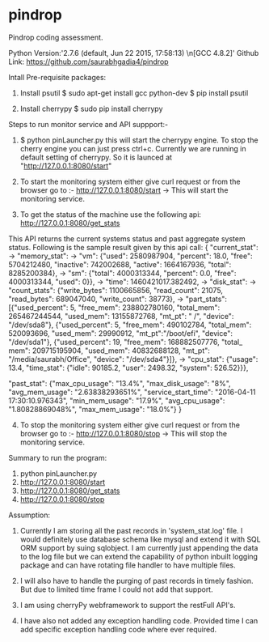 # pindrop
Pindrop coding assessment.

Python Version:'2.7.6 (default, Jun 22 2015, 17:58:13) \n[GCC 4.8.2]'
Github Link: https://github.com/saurabhgadia4/pindrop

Intall Pre-requisite packages:

1. Install psutil
   $ sudo apt-get install gcc python-dev
   $ pip install psutil

2. Install cherrypy
   $ sudo pip install cherrypy


Steps to run monitor service and API suppport:-

1. $ python pinLauncher.py
   this will start the cherrypy engine. To stop the cherry engine you can just press ctrl+c. Currently we are running in default setting of cherrypy. So it is launced at "http://127.0.0.1:8080/start"

2. To start the monitoring system either give curl request or from the browser go to :- http://127.0.0.1:8080/start
   -> This will start the monitoring service. 

3. To get the status of the machine use the following api:  http://127.0.0.1:8080/get_stats

This API returns the current systems status and past aggregate system status. Following is the sample result given by this api call:
{
"current_stat": 
	-> "memory_stat": 
		-> "vm": {"used": 2580987904, "percent": 18.0, "free": 5704212480, "inactive": 742002688, "active": 1664167936, "total": 
				  8285200384}, 
		-> "sm": {"total": 4000313344, "percent": 0.0, "free": 4000313344, "used": 0}}, 
	-> "time": 1460421017.382492, 
	-> "disk_stat": 
		-> "count_stats": {"write_bytes": 1100665856, "read_count": 21075, "read_bytes": 689047040, "write_count": 38773}, 
		-> "part_stats": [{"used_percent": 5, "free_mem": 238802780160, "total_mem": 265467244544, "used_mem": 13155872768, "mt_pt": " 
							/", "device": "/dev/sda8"}, {"used_percent": 5, "free_mem": 490102784, "total_mem": 520093696, "used_mem": 
							29990912, "mt_pt":"/boot/efi", "device": "/dev/sda1"}, {"used_percent": 19, "free_mem": 168882507776, "total_
							mem": 209715195904, "used_mem": 40832688128, "mt_pt": "/media/saurabh/Office", "device": "/dev/sda4"}]}, 
	-> "cpu_stat": {"usage": 13.4, "time_stat": {"idle": 90185.2, "user": 2498.32, "system": 526.52}}},

"past_stat": {"max_cpu_usage": "13.4%", "max_disk_usage": "8%", "avg_mem_usage": "2.63838293651%", "service_start_time": "2016-04-11 
				17:30:10.976343", "min_mem_usage": "17.9%", "avg_cpu_usage": "1.80828869048%", "max_mem_usage": "18.0%"}
}

4. To stop the monitoring system either give curl request or from the browser go to :- http://127.0.0.1:8080/stop
   -> This will stop the monitoring service.

Summary to run the program:
   1. python pinLauncher.py
   2. http://127.0.0.1:8080/start
   3. http://127.0.0.1:8080/get_stats
   4. http://127.0.0.1:8080/stop

Assumption:

1. Currently I am storing all the past records in 'system_stat.log' file. I would definitely use database schema like mysql and extend it with SQL ORM support by suing sqlobject. I am currently just appending the data to the log file but we can extend the capability of python inbuilt logging package and can have rotating file handler to have multiple files.

2. I will also have to handle the purging of past records in timely fashion. But due to limited time frame I could not add that support.

3. I am using cherryPy webframework to support the restFull API's.

4. I have also not added any exception handling code. Provided time I can add specific exception handling code where ever required.

